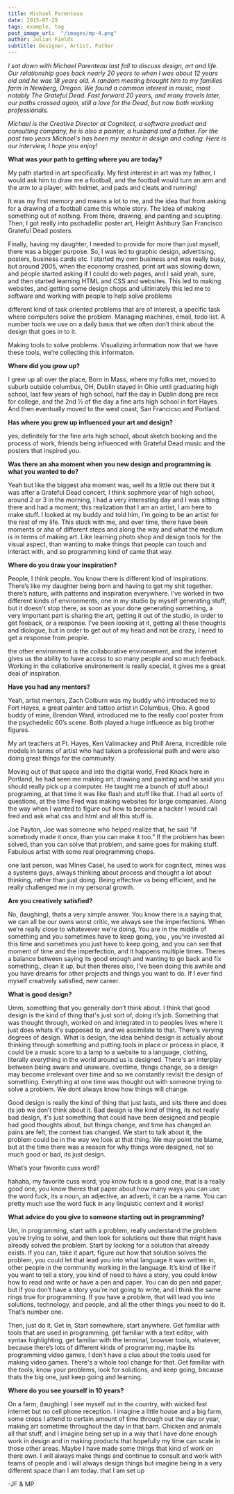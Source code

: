 ```yaml
---
title: Michael Parenteau
date: 2015-07-29
tags: example, tag
post_image_url:  "/images/mp-4.png"
author: Julian Fields
subtitle: Designer, Artist, Father
---
```


*I sat down with Michael Parenteau last fall to discuss design, art
and life.  Our relationship goes back nearly 20 years to when I was
about 12 years old and he was 18 years old.  A random meeting brought him to my families farm in
Newberg, Oregon.  We found a common interest in music, most notably The
Grateful Dead.  Fast forward 20 years, and many travels later, our paths crossed again, still
a love for the Dead, but now both working professionals.* 

*Michael is the Creative Director at Cognitect, a software product and consulting
company, he is also a painter, a husband and a father.  For the past two years
Michael's has been my mentor in design and coding.
Here is our interview, I hope you enjoy!*

**What was your path to getting where you are today?**

My path started in art specifically.  My first interest in art was my father, I would ask him to draw  me a football, and the football would turn an arm and the arm to a player, with helmet, and  pads and cleats and running!  

It was my first memory and means a lot to me, and the idea that from asking  for a drawing of a football came this whole story.  The idea of making something out of nothing.  From there, drawing, and painting and sculpting.  Then, I got really into pschadellic poster art, Height Ashbury San Francisco Grateful Dead posters.  

Finally, having my daughter, I needed to provide for more than just myself, there was a bigger purpose.  So, I was led to graphic design, advertising, posters, business cards etc.  I started my own business and was really busy, but around 2005, when the economy crashed, print art was slowing down, and people started asking if I could do web pages, and I said yeah, sure, and then started learning HTML and CSS and websites.  This led to making websites, and getting some design chops and ulitimately this led me to software and working with people to help solve problems

different kind of task oriented problems that are of interest, a specific task where computers solve the problem.  Managing machines, email, todo list.  A number tools we use on a daily basis that we often don’t think about the design that goes in to it.

Making tools to solve problems.
Visualizing information
now that we have these tools, we’re collecting this informaton.

**Where did you grow up?**

I grew up all over the place, Born in Mass, where my folks met,
moved to suburb outside columbus, OH, Dublin
stayed in Ohio until graduating high school, last few years of high school, half the day in Dublin dong pre recs for college, and the 2nd ½ of the day a fine arts high school in fort Hayes.  And then eventually moved to the west coast, San Francicso and Portland.

**Has where you grew up influenced your art and design?**

yes, definitely for the fine arts high school, about sketch booking and the process of work,
friends being influenced with Grateful Dead music and the posters that inspired you.

**Was there an aha moment when you new design and programming is what you wanted to do?**

Yeah but like the biggest aha moment was, well its a little out there but it was after a Grateful Dead concert, I think sophmore year of high school, around 2 or 3 in the morning, I had a very interesting day and I was sitting there and had a moment, this realization that I am an artist, I am here to make stuff.  I looked at my buddy and told him, I’m going to be an artist for the rest of my life.  This stuck with me, and over time, there have been moments or aha of different steps and along the way and what the medium is in terms of making art.  Like learning photo shop and design tools for the visual aspect, than wanting to make things that people can touch and interact with, and so programming kind of came that way.

**Where do you draw your inspiration?**

People, I think people.  You know there is different kind of inspirations.  There’s like my daughter being born and having to get my shit together. there’s nature, with patterns and inspiration everywhere.  I’ve worked in two different kinds of environments,  one in my studio by myself generating stuff, but it doesn't stop there, as soon as your done generating something, a very important part is sharing the art, getting it out of the studio, in order to get feeback, or a response.  I’ve been looking at it, getting all these thoughts and diologue, but in order to get out of my head and not be crazy, I need to get a response from people.

the other environment is the collaborative environement, and the internet gives us the ability to have access to so many people and so much feeback.  Working in the collaborive environement is really special, it gives me a great deal of inspiration.

**Have you had any mentors?**

Yeah, artist mentors, Zach Colburn was my buddy who introduced me to Fort Hayes, a great painter and tattoo artist in Columbus, Ohio. A good buddy of mine, Brendon Ward, introduced me to the really cool poster from the psychedelic 60’s scene.  Both played a huge influence as big brother figures.

My art teachers at Ft. Hayes, Ken Valimackey and Phill Arena, incredible role models in terms of artist who had taken a professional path and were also doing great things for the community.

Moving out of that space and into the digital world, Fred Knack here in Portland, he had seen me making art, drawing and painting and he said you should really pick up a computer.  He taught me a bunch of stuff about programing, at that time it was like flash and stuff like that.  I had all sorts of questions, at the time Fred was making websites for large companies.  Along the way when I wanted to figure out how to become a hacker I would call fred and ask what css and html and all this stuff is.

Joe Payton, Joe was someone who helped realize that, he said “if somebody made it once, than you can make it too.”  If the problem has been solved, than you can solve that problem, and same goes for making stuff.  Fabulous artist with some real programming chops.

one last person, was Mines Casel, he used to work for cognitect, mines was a systems guys, always thinking about process and thought a lot about thinking, rather than just doing.  Being effective vs being efficient, and he really challenged me in my personal growth.




**Are you creatively satisfied?**

No, (laughing), thats a very simple answer.  You know there is a saying that, we can all be our owns worst critic, we always see the imperfections.  When we’re really close to whatevever we’re doing, You are in the middle of something and you sometimes have to keep going, you , you’ve invested all this time and sometimes you just have to keep going, and you can see that moment of time and the imperfection, and it happens multiple times.   Theres a balance between saying its good enough and wanting to go back and fix something., clean it up, but then theres also, I’ve been doing this awhile and you have dreams for other projects and things you want to do.  If I ever find myself creatively satisfied, new career.

**What is good design?**

Umm, something that you generally don’t think about.  I think that good design is the kind of thing that's just sort of, doing it’s job.  Something that was thought through, worked on and integrated in to peoples lives where it just does whats it's supposed to, and we assimilate to that.  There's verying degrees of design.  What is design, the idea behind design is actually about thinking through something and putting tools in place or process in place, it could be a music score to a lamp to a website to a language, clothing, literally everything in the world around us is designed.  There's an interplay between being aware and unaware.   overtime, things change, so a design may become irrelevant over time and so we constantly revisit the design of something.  Everything at one time was thought out with someone trying to solve a problem.  We dont always know how things will change.  

Good design is really the kind of thing that just lasts, and sits there and does its job we don’t think about it.  Bad design is the kind of thing, its not really bad design,  it's just something that could have been designed and people had good thoughts about, but things change, and time has changed an pains are felt, the context has changed.  We start to talk about it, the problem could be in the way we look at that thing.  We may point the blame, but at the time there was a reason for why things were designed, not so much good or bad, its just design.  

What’s your favorite cuss word?

hahaha, my favorite cuss word, you know fuck is a good one, that is a really good one, you know theres that paper about how many ways you can use the word fuck, its a noun, an adjective, an adverb, it can be a name.  You can pretty much use the word fuck in any linguistic context and it works!

**What advice do you give to someone starting out in programming?**

Um, in programming, start with a problem, really understand the problem you’re trying to solve, and then look for solutions out there that might have already solved the problem.  Start by looking for a solution that already exists.  If you can, take it apart, figure out how that solution solves the problem, you could let that lead you into what language it was written in, other people in the community  working in the language.  It’s kind of like if you want to tell a story, you kind of need to have a story, you could know how to read and write or have a pen and paper. You can do pen and paper, but if you don’t have a story you’re not going to write, and I think the same rings true for programming. If you have a problem, that will lead you into solutions, technology, and people, and all the other things you need to do it. That’s number one.

Then, just do it. Get in, Start somewhere, start anywhere.   Get familiar with tools that are used in programming, get familiar with a text editor, with syntax highlighting, get familiar with the terminal, browser tools, whatever, because there’s lots of different kinds of programming, maybe its programming video games, I don’t have a clue about the tools used for making video games.  There's a whole tool change for that.  Get familiar with the tools, know your problems, look for solutions, and keep going, because thats the big one, just keep going and learning.

**Where do you see yourself in 10 years?**

On a farm, (laughing)  I see myself out in the country, with  wicked fast internet but no cell phone reception.  I imagine a little house and a big farm, some crops I attend to certain amount of time through out the day or year, making art sometime throughout the day in that barn. Chicken and animals all that stuff, and I imagine being set up in a way that I have done enough work in design and in making products that hopefully my time can scale in those other areas.  Maybe I have made some things that kind of work on there own.  I will always make things and continue to consult and work with teams of people and i will always design things but imagine being in a very different space than I am today. that I am set up 

-JF & MP





